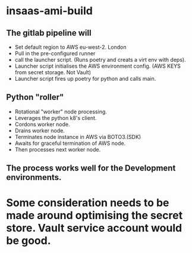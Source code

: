 # insaas-ami-build

## The gitlab pipeline will 

* Set default region to AWS eu-west-2. London
* Pull in the pre-configured runner
* call the launcher script. (Runs poetry and creats a virt env with deps).
* Launcher script initialises the AWS environment config. (AWS KEYS from secret storage. Not Vault)
* Launcher script fires up poetry for python and calls main.

## Python "roller"

* Rotational "worker" node processing.
* Leverages the python k8's client.
* Cordons worker node.
* Drains worker node.
* Terminates node instance in AWS via BOTO3.(SDK)
* Awaits for graceful termination of AWS node.
* Then processes next worker node.



## The process works well for the Development environments.
# Some consideration needs to be made around optimising the secret store. Vault service account would be good.


